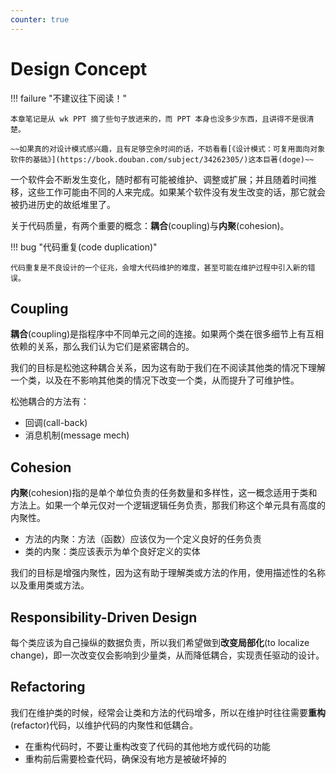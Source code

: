 ```yaml
---
counter: true
---
```


# Design Concept

!!! failure "不建议往下阅读！"

    本章笔记是从 wk PPT 摘了些句子放进来的，而 PPT 本身也没多少东西，且讲得不是很清楚。

    ~~如果真的对设计模式感兴趣，且有足够空余时间的话，不妨看看[《设计模式：可复用面向对象软件的基础》](https://book.douban.com/subject/34262305/)这本巨著(doge)~~

一个软件会不断发生变化，随时都有可能被维护、调整或扩展；并且随着时间推移，这些工作可能由不同的人来完成。如果某个软件没有发生改变的话，那它就会被扔进历史的故纸堆里了。

关于代码质量，有两个重要的概念：**耦合**(coupling)与**内聚**(cohesion)。

!!! bug "代码重复(code duplication)"

    代码重复是不良设计的一个征兆，会增大代码维护的难度，甚至可能在维护过程中引入新的错误。


## Coupling

**耦合**(coupling)是指程序中不同单元之间的连接。如果两个类在很多细节上有互相依赖的关系，那么我们认为它们是紧密耦合的。

我们的目标是松弛这种耦合关系，因为这有助于我们在不阅读其他类的情况下理解一个类，以及在不影响其他类的情况下改变一个类，从而提升了可维护性。

松弛耦合的方法有：

- 回调(call-back)
- 消息机制(message mech)


## Cohesion

**内聚**(cohesion)指的是单个单位负责的任务数量和多样性，这一概念适用于类和方法上。如果一个单元仅对一个逻辑逻辑任务负责，那我们称这个单元具有高度的内聚性。

- 方法的内聚：方法（函数）应该仅为一个定义良好的任务负责
- 类的内聚：类应该表示为单个良好定义的实体

我们的目标是增强内聚性，因为这有助于理解类或方法的作用，使用描述性的名称以及重用类或方法。


## Responsibility-Driven Design

每个类应该为自己操纵的数据负责，所以我们希望做到**改变局部化**(to localize change)，即一次改变仅会影响到少量类，从而降低耦合，实现责任驱动的设计。


## Refactoring

我们在维护类的时候，经常会让类和方法的代码增多，所以在维护时往往需要**重构**(refactor)代码，以维护代码的内聚性和低耦合。

- 在重构代码时，不要让重构改变了代码的其他地方或代码的功能
- 重构前后需要检查代码，确保没有地方是被破坏掉的
